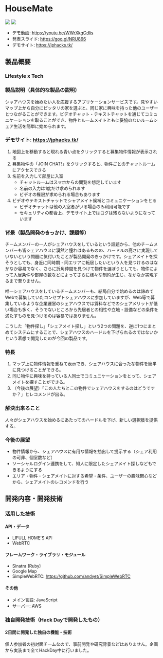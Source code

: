 # HouseMate
![](https://jphacks.tk/for_github/02.png?time=1)
![](https://jphacks.tk/for_github/03.png)

- デモ動画: https://youtu.be/WWrXkgGdlis
- 発表スライド: https://goo.gl/NRU866
- デモサイト: https://jphacks.tk/

## 製品概要
### Lifestyle x Tech
### 製品説明（具体的な製品の説明）
シャアハウスを始めたい人を応援するアプリケーションサービスです。見やすいマップ上から自分にピッタリの家を選ぶと、同じ家に興味を持った他のユーザーとつながることができます。ビデオチャット・テキストチャットを通じてコミュニケーションを取ることができ、物件とルームメイトともに妥協のないルームシェア生活を簡単に始められます。

### デモサイト: https://jphacks.tk/
1. 地図上を移動すると現れる青い点をクリックすると募集物件情報が表示される
2. 募集物件の「JOIN CHAT!」をクリックすると、物件ごとのチャットルームにアクセスできる
3. 名前を入力して部屋に入室
    - チャットルームはスマホからの閲覧を想定しています
    - 名前の入力は1度だけ求められます
    - ビデオの権限が求められる場合もあります
4. ビデオやテキストチャットでシャアメイト候補とコミュニケーションをとる
    - ビデオチャットは他の入室者がいる場合のみ利用可能です
    - セキュリティの都合上、デモサイト上ではログは残らないようになっています

### 背景（製品開発のきっかけ、課題等）
チームメンバーの一人がシェアハウスをしているという話題から、他のチームメンバーも皆シェアハウスに漠然と憧れはあるものの、ハードルの高さに実現していないという問題に気付いたことが製品開発のきっかけです。シェアメイトを探そうとしても、身近に同時期・同エリアに転居したいという人を見つけるのはなかなか容易でなく、さらに折角仲間を見つけて物件を選ぼうとしても、物件によって入居条件や部屋の数などによってさらに様々な制約が生じ、なかなか実現するまで至りません。

唯一シェアハウスをしているチームメンバーも、結局自分で始めるのは諦めてWebで募集していたコンセプトシェアハウスに参加していますが、Web等で募集しているような企業運営のシェアハウスでは賃料などでのシェアメリットが低い場合も多く、そうでないところから先居者との相性や立地・設備などの条件を満たすものを見つけるのは容易ではありません。

こうした「物件探し」「シェアメイト探し」という2つの問題を、逆に1つにまとめてシステムにすることで、シェアハウスのハードルを下げられるのではないかという着想で開発したのが今回の製品です。

### 特長
1. マップ上に物件情報を重ねて表示でき、シェアハウスに合ったな物件を簡単に見つけることができる。
2. 同じ物件に興味を持っている人同士でコミュニケーションをとって、シェアメイトを探すことができる。
3. （今後の展望）「この人たちとこの物件でシェアハウスをするのはどうですか？」とレコメンドが出る。

### 解決出来ること
人々がシェアハウスを始めるにあたってのハードルを下げ、新しい選択肢を提供する。

### 今後の展望
- 物件情報から、シェアハウスに有用な情報を抽出して提示する（シェア利用の可非、個室数など）
- ソーシャルログイン連携をして、知人に限定したシェアメイト探しなどもできるようにする
- エリア・物件・シェアメイトに対する希望・条件、ユーザーの趣味関心などから、シェアメイトのレコメンドを行う

## 開発内容・開発技術
### 活用した技術
#### API・データ
- LIFULL HOME'S API
- WebRTC

#### フレームワーク・ライブラリ・モジュール
- Sinatra (Ruby)
- Google Map
- SimpleWebRTC: https://github.com/andyet/SimpleWebRTC

#### その他
- メイン言語: JavaScript
- サーバー: AWS

### 独自開発技術（Hack Dayで開発したもの）
#### 2日間に開発した独自の機能・技術
個人参加者の初対面チームなので、事前開発や研究背景などはありません。企画から実装まで全てHackDay中に行いました。
